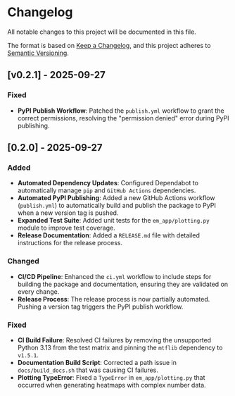 # Changelog

All notable changes to this project will be documented in this file.

The format is based on [Keep a Changelog](https://keepachangelog.com/en/1.0.0/),
and this project adheres to [Semantic Versioning](https://semver.org/spec/v2.0.0.html).

## [v0.2.1] - 2025-09-27

### Fixed
- **PyPI Publish Workflow**: Patched the `publish.yml` workflow to grant the correct permissions, resolving the "permission denied" error during PyPI publishing.

## [0.2.0] - 2025-09-27

### Added
- **Automated Dependency Updates**: Configured Dependabot to automatically manage `pip` and `GitHub Actions` dependencies.
- **Automated PyPI Publishing**: Added a new GitHub Actions workflow (`publish.yml`) to automatically build and publish the package to PyPI when a new version tag is pushed.
- **Expanded Test Suite**: Added unit tests for the `em_app/plotting.py` module to improve test coverage.
- **Release Documentation**: Added a `RELEASE.md` file with detailed instructions for the release process.

### Changed
- **CI/CD Pipeline**: Enhanced the `ci.yml` workflow to include steps for building the package and documentation, ensuring they are validated on every change.
- **Release Process**: The release process is now partially automated. Pushing a version tag triggers the PyPI publish workflow.

### Fixed
- **CI Build Failure**: Resolved CI failures by removing the unsupported Python 3.13 from the test matrix and pinning the `mtflib` dependency to `v1.5.1`.
- **Documentation Build Script**: Corrected a path issue in `docs/build_docs.sh` that was causing CI failures.
- **Plotting TypeError**: Fixed a `TypeError` in `em_app/plotting.py` that occurred when generating heatmaps with complex number data.